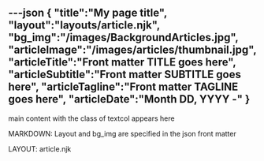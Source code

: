 ---json
{
   "title":"My page title",
   "layout":"layouts/article.njk",
   "bg_img":"/images/BackgroundArticles.jpg",
   "articleImage":"/images/articles/thumbnail.jpg",
   "articleTitle":"Front matter TITLE goes here",
   "articleSubtitle":"Front matter SUBTITLE goes here",
   "articleTagline":"Front matter TAGLINE goes here",
   "articleDate":"Month DD, YYYY -"
}
---
  main content with the class of textcol appears here

  MARKDOWN: Layout and bg_img are specified in the json front matter

  LAYOUT: article.njk
